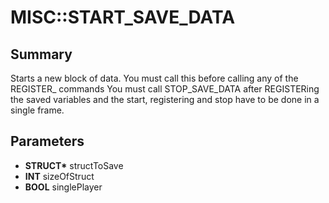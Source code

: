 # MISC::START_SAVE_DATA

## Summary
Starts a new block of data. You must call this before calling any of the REGISTER_ commands
You must call STOP_SAVE_DATA after REGISTERing the saved variables and the start, registering and stop
have to be done in a single frame.

## Parameters
* **STRUCT\*** structToSave
* **INT** sizeOfStruct
* **BOOL** singlePlayer